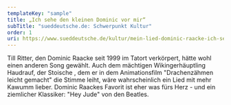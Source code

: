```yaml
---
templateKey: "sample"
title: „Ich sehe den kleinen Dominic vor mir“
subTitle: "sueddeutsche.de: Schwerpunkt Kultur"
order: 1
uri: https://www.sueddeutsche.de/kultur/mein-lied-dominic-raacke-ich-sehe-den-kleinen-dominic-vor-mir-1.997737
---
```


Till Ritter, den Dominic Raacke seit 1999 im Tatort verkörpert, hätte wohl einen anderen Song gewählt. Auch dem mächtigen Wikingerhäuptling Haudrauf, der Stoische , dem er in dem Animationsfilm "Drachenzähmen leicht gemacht" die Stimme leiht, wäre wahrscheinlich ein Lied mit mehr Kawumm lieber. Dominic Raackes Favorit ist eher was fürs Herz - und ein ziemlicher Klassiker: "Hey Jude" von den Beatles.
